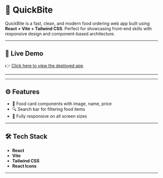 # 🍔 QuickBite

QuickBite is a fast, clean, and modern food ordering web app built using **React + Vite + Tailwind CSS**. Perfect for showcasing front-end skills with responsive design and component-based architecture.

---

## 🚀 Live Demo

👉 [Click here to view the deployed app](https://quickbite-rosy.vercel.app)

---


---

## ⚙️ Features

- 🍱 Food card components with image, name, price
- 🔍 Search bar for filtering food items
- 📱 Fully responsive on all screen sizes

---

## 🛠️ Tech Stack

- **React**
- **Vite**
- **Tailwind CSS**
- **React Icons**

---





